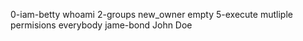 0-iam-betty
whoami
2-groups
new_owner
empty
5-execute
mutliple permisions
everybody
jame-bond
John Doe
